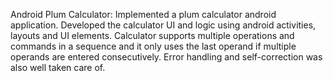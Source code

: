 Android Plum Calculator: 
Implemented a plum calculator android application. Developed the calculator UI and logic using android activities, layouts and UI elements. Calculator supports multiple operations and commands in a sequence and it only uses the last operand if multiple operands are entered consecutively. Error handling and self-correction was also well taken care of. 

